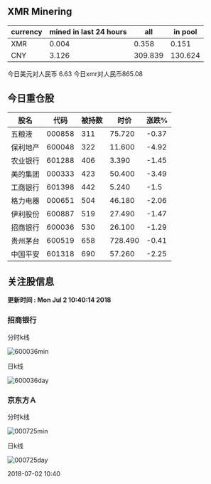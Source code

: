 ## XMR Minering

|currency|mined in last 24 hours|all|in pool|
|---|---|---|---|
|XMR|0.004|0.358|0.151|
|CNY|3.126|309.839|130.624|

今日美元对人民币 6.63	今日xmr对人民币865.08


## 今日重仓股 

|股名|代码|被持数|时价|涨跌%|
|---|---|---|---|---|
|五粮液|000858|311|75.720|-0.37|
|保利地产|600048|322|11.600|-4.92|
|农业银行|601288|406|3.390|-1.45|
|美的集团|000333|423|50.400|-3.49|
|工商银行|601398|442|5.240|-1.5|
|格力电器|000651|504|46.180|-2.06|
|伊利股份|600887|519|27.490|-1.47|
|招商银行|600036|530|26.100|-1.29|
|贵州茅台|600519|658|728.490|-0.41|
|中国平安|601318|690|57.260|-2.25|

## 关注股信息
**更新时间 : Mon Jul  2 10:40:14 2018**
### 招商银行 
分时k线

![600036min](http://image.sinajs.cn/newchart/min/n/sh600036.gif)

日k线

![600036day](http://image.sinajs.cn/newchart/daily/n/sh600036.gif)

### 京东方Ａ 
分时k线

![000725min](http://image.sinajs.cn/newchart/min/n/sz000725.gif)

日k线

![000725day](http://image.sinajs.cn/newchart/daily/n/sz000725.gif)

2018-07-02 10:40